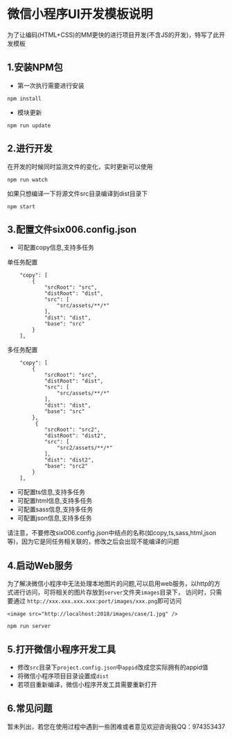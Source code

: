 # 微信小程序UI开发模板说明 

为了让编码(HTML+CSS)的MM更快的进行项目开发(不含JS的开发)，特写了此开发模板

## 1.安装NPM包

- 第一次执行需要进行安装

```
npm install 
```

- 模块更新

```
npm run update
```

## 2.进行开发

在开发的时候同时监测文件的变化，实时更新可以使用

```
npm run watch 
```

如果只想编译一下将源文件src目录编译到dist目录下

```
npm start
```

## 3.配置文件six006.config.json

- 可配置copy信息,支持多任务

单任务配置
```
    "copy": [
        {
            "srcRoot": "src",
            "distRoot": "dist",
            "src": [
                "src/assets/**/*"
            ],
            "dist": "dist",
            "base": "src"
        }
    ],
```

多任务配置
```
    "copy": [
        {
            "srcRoot": "src",
            "distRoot": "dist",
            "src": [
                "src/assets/**/*"
            ],
            "dist": "dist",
            "base": "src"
        },
         {
            "srcRoot": "src2",
            "distRoot": "dist2",
            "src": [
                "src2/assets/**/*"
            ],
            "dist": "dist2",
            "base": "src2"
        }
    ],
```

- 可配置ts信息,支持多任务
- 可配置html信息,支持多任务
- 可配置sass信息,支持多任务
- 可配置json信息,支持多任务

请注意，不要修改six006.config.json中结点的名称(如copy,ts,sass,html,json等)，因为它是同任务相关联的，修改之后会出现不能编译的问题

## 4.启动Web服务

为了解决微信小程序中无法处理本地图片的问题,可以启用web服务，以http的方式进行访问，可将相关的图片存放到`server`文件夹`images`目录下，
访问时，只需要通过 `http://xxx.xxx.xxx.xxx:port/images/xxx.png`即可访问

```
<image src="http://localhost:2018/images/case/1.jpg" />
```

```
npm run server
```

## 5.打开微信小程序开发工具

- 修改`src`目录下`project.config.json`中`appid`改成您实际拥有的appid值
- 将微信小程序项目目录设置成`dist`
- 若项目重新编译，微信小程序开发工具需要重新打开


## 6.常见问题

暂未列出，若您在使用过程中遇到一些困难或者意见欢迎咨询我QQ：974353437